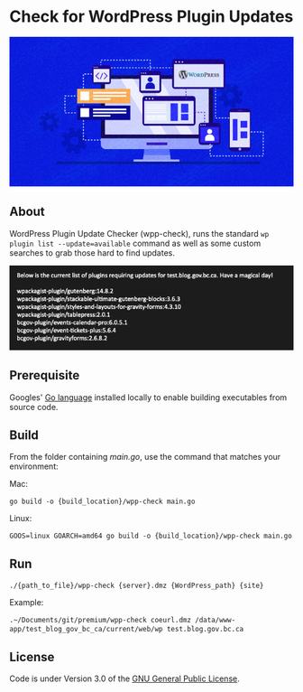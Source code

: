 # Check for WordPress Plugin Updates

![banner](images/banner.jpg)

## About
WordPress Plugin Update Checker (wpp-check), runs the standard `wp plugin list --update=available` command as well as some custom searches to grab those hard to find updates.

![output](images/output.png)

## Prerequisite

Googles' [Go language](https://go.dev) installed locally to enable building executables from source code.

## Build

From the folder containing *main.go*, use the command that matches your environment:

Mac:

    go build -o {build_location}/wpp-check main.go

Linux:

    GOOS=linux GOARCH=amd64 go build -o {build_location}/wpp-check main.go

## Run

    ./{path_to_file}/wpp-check {server}.dmz {WordPress_path} {site}

Example:

    .~/Documents/git/premium/wpp-check coeurl.dmz /data/www-app/test_blog_gov_bc_ca/current/web/wp test.blog.gov.bc.ca

## License
Code is under Version 3.0 of the [GNU General Public License](https://github.com/nausicaan/checker/blob/main/LICENSE.md).